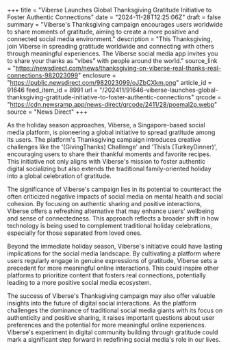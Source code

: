 +++
title = "Viberse Launches Global Thanksgiving Gratitude Initiative to Foster Authentic Connections"
date = "2024-11-28T12:25:06Z"
draft = false
summary = "Viberse's Thanksgiving campaign encourages users worldwide to share moments of gratitude, aiming to create a more positive and connected social media environment."
description = "This Thanksgiving, join Viberse in spreading gratitude worldwide and connecting with others through meaningful experiences. The Viberse social media app invites you to share your thanks as “vibes” with people around the world."
source_link = "https://newsdirect.com/news/thanksgiving-on-viberse-real-thanks-real-connections-982023099"
enclosure = "https://public.newsdirect.com/982023099/oJZbCXkm.png"
article_id = 91646
feed_item_id = 8991
url = "/202411/91646-viberse-launches-global-thanksgiving-gratitude-initiative-to-foster-authentic-connections"
qrcode = "https://cdn.newsramp.app/news-direct/qrcode/2411/28/poemal2p.webp"
source = "News Direct"
+++

<p>As the holiday season approaches, Viberse, a Singapore-based social media platform, is pioneering a global initiative to spread gratitude among its users. The platform's Thanksgiving campaign introduces creative challenges like the '(GivingThanks) Challenge' and 'ThisIs (TurkeyDinner)', encouraging users to share their thankful moments and favorite recipes. This initiative not only aligns with Viberse's mission to foster authentic digital socializing but also extends the traditional family-oriented holiday into a global celebration of gratitude.</p><p>The significance of Viberse's campaign lies in its potential to counteract the often criticized negative impacts of social media on mental health and social cohesion. By focusing on authentic sharing and positive interactions, Viberse offers a refreshing alternative that may enhance users' wellbeing and sense of connectedness. This approach reflects a broader shift in how technology is being used to complement traditional holiday celebrations, especially for those separated from loved ones.</p><p>Beyond the immediate holiday season, Viberse's initiative could have lasting implications for the social media landscape. By cultivating a platform where users regularly engage in genuine expressions of gratitude, Viberse sets a precedent for more meaningful online interactions. This could inspire other platforms to prioritize content that fosters real connections, potentially leading to a more positive social media ecosystem.</p><p>The success of Viberse's Thanksgiving campaign may also offer valuable insights into the future of digital social interactions. As the platform challenges the dominance of traditional social media giants with its focus on authenticity and positive sharing, it raises important questions about user preferences and the potential for more meaningful online experiences. Viberse's experiment in digital community building through gratitude could mark a significant step forward in redefining social media's role in our lives.</p>